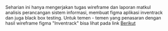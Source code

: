 Seharian ini hanya mengerjakan tugas wireframe dan laporan matkul analisis perancangan sistem informasi, membuat figma aplikasi inventrack dan juga black box testing. Untuk temen - temen yang penasaran dengan hasil wireframe figma "Inventrack" bisa lihat pada link <a href ="https://www.figma.com/design/ZzC1ugtgMiG8cwFpwoXVQy/InvenTrack?node-id=0-1&t=mI4IioArJBstvoZs-1">Berikut</a>